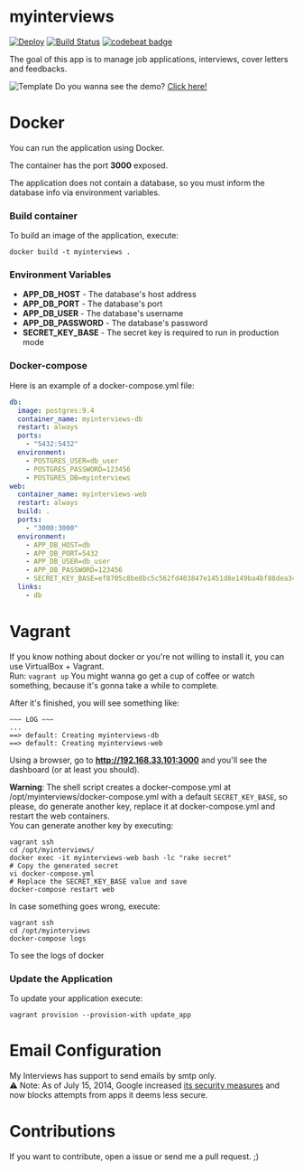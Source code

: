 myinterviews 
=============
[![Deploy](https://www.herokucdn.com/deploy/button.svg)](https://heroku.com/deploy)
[![Build Status](https://travis-ci.org/emilio2hd/myinterviews.svg?branch=master)](https://travis-ci.org/emilio2hd/myinterviews)
[![codebeat badge](https://codebeat.co/badges/ef8d86f7-cf6c-4726-bd2d-4bac89cc62c1)](https://codebeat.co/projects/github-com-emilio2hd-myinterviews-master)

The goal of this app is to manage job applications, interviews, cover letters and feedbacks.
 
![Template](./docs/images/interviews.png)
Do you wanna see the demo? [Click here!](https://myinterviews.herokuapp.com/)
 
# Docker
You can run the application using Docker.

The container has the port **3000** exposed.

The application does not contain a database, so you must inform the database info via environment variables.

### Build container

To build an image of the application, execute:
```
docker build -t myinterviews .
```

### Environment Variables

* **APP_DB_HOST** - The database's host address
* **APP_DB_PORT** - The database's port
* **APP_DB_USER** - The database's username
* **APP_DB_PASSWORD** - The database's password
* **SECRET_KEY_BASE** - The secret key is required to run in production mode

### Docker-compose
Here is an example of a docker-compose.yml file:

```yml
db:
  image: postgres:9.4
  container_name: myinterviews-db
  restart: always
  ports:
    - "5432:5432"
  environment:
    - POSTGRES_USER=db_user
    - POSTGRES_PASSWORD=123456
    - POSTGRES_DB=myinterviews
web:
  container_name: myinterviews-web
  restart: always
  build: .
  ports:
    - "3000:3000"
  environment:
    - APP_DB_HOST=db
    - APP_DB_PORT=5432
    - APP_DB_USER=db_user
    - APP_DB_PASSWORD=123456
    - SECRET_KEY_BASE=ef8705c8be8bc5c562fd403847e1451d8e149ba4bf88dea34c7e0c99fc55556d3ea3e0619b24ff7399f19c3c0e7798b62ffe643e8a6911cee982e7143ef0e262
  links:
    - db
```

# Vagrant
If you know nothing about docker or you're not willing to install it, you can use VirtualBox + Vagrant.  
Run: `vagrant up`
You might wanna go get a cup of coffee or watch something, because it's gonna take a while to complete.

After it's finished, you will see something like:
```shell
~~~ LOG ~~~
...
==> default: Creating myinterviews-db
==> default: Creating myinterviews-web
```
Using a browser, go to **http://192.168.33.101:3000** and you'll see the dashboard (or at least you should).

**Warning**: The shell script creates a docker-compose.yml at /opt/myinterviews/docker-compose.yml with
a default `SECRET_KEY_BASE`, so please, do generate another key, replace it at docker-compose.yml and restart the web containers.  
You can generate another key by executing:
```
vagrant ssh
cd /opt/myinterviews/
docker exec -it myinterviews-web bash -lc "rake secret"
# Copy the generated secret
vi docker-compose.yml
# Replace the SECRET_KEY_BASE value and save
docker-compose restart web
```
 
In case something goes wrong, execute:
```
vagrant ssh
cd /opt/myinterviews
docker-compose logs
```
To see the logs of docker

### Update the Application
To update your application execute:
```
vagrant provision --provision-with update_app
```

# Email Configuration
My Interviews has support to send emails by smtp only.  
:warning: Note: As of July 15, 2014, Google increased [its security measures](https://support.google.com/accounts/answer/6010255) 
and now blocks attempts from apps it deems less secure.

# Contributions
If you want to contribute, open a issue or send me a pull request. ;)